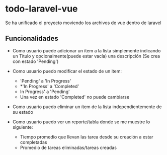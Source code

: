 # todo-laravel-vue

Se ha unificado el proyecto moviendo los archivos de vue dentro de laravel

## Funcionalidades

* Como usuario puede adicionar un item a la lista simplemente indicando un Título y opcionalmente(puede estar vacía) una descripción (Se crea con estado 'Pending')

* Como usuario puedo modificar el estado de un item:
  * 'Pending' a 'In Progress'
  * *'In Progress' a 'Completed'
  * In Progress' a 'Pending'
  * Una vez en estado 'Completed' no puede cambiarse

* Como usuario puedo eliminar un ítem de la lista independientemente de su estado
* Como usuario puedo ver un reporte/tabla donde se me muestre lo siguiente:
  * Tiempo promedio que llevan las tarea desde su creación a estar completadas
  * Promedio de tareas eliminadas/tareas creadas
